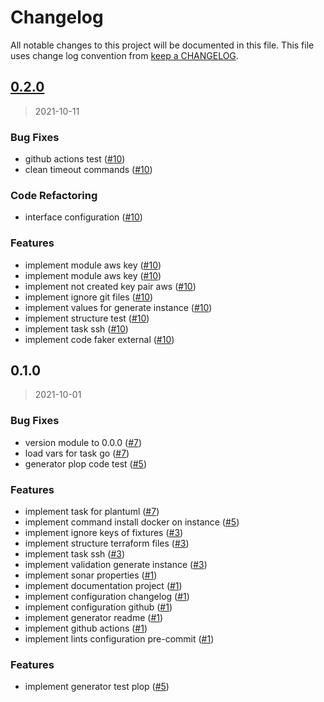 # Changelog

All notable changes to this project will be documented in this file. This file uses change log convention from [keep a CHANGELOG](http://keepachangelog.com/en/0.3.0/).

<a name="0.2.0"></a>

## [0.2.0](https://github.com/hadenlabs/terraform-aws-ec2-instance/compare/0.1.0...0.2.0)

> 2021-10-11

### Bug Fixes

- github actions test ([#10](https://github.com/hadenlabs/terraform-aws-ec2-instance/issues/10))
- clean timeout commands ([#10](https://github.com/hadenlabs/terraform-aws-ec2-instance/issues/10))

### Code Refactoring

- interface configuration ([#10](https://github.com/hadenlabs/terraform-aws-ec2-instance/issues/10))

### Features

- implement module aws key ([#10](https://github.com/hadenlabs/terraform-aws-ec2-instance/issues/10))
- implement module aws key ([#10](https://github.com/hadenlabs/terraform-aws-ec2-instance/issues/10))
- implement not created key pair aws ([#10](https://github.com/hadenlabs/terraform-aws-ec2-instance/issues/10))
- implement ignore git files ([#10](https://github.com/hadenlabs/terraform-aws-ec2-instance/issues/10))
- implement values for generate instance ([#10](https://github.com/hadenlabs/terraform-aws-ec2-instance/issues/10))
- implement structure test ([#10](https://github.com/hadenlabs/terraform-aws-ec2-instance/issues/10))
- implement task ssh ([#10](https://github.com/hadenlabs/terraform-aws-ec2-instance/issues/10))
- implement code faker external ([#10](https://github.com/hadenlabs/terraform-aws-ec2-instance/issues/10))

<a name="0.1.0"></a>

## 0.1.0

> 2021-10-01

### Bug Fixes

- version module to 0.0.0 ([#7](https://github.com/hadenlabs/terraform-aws-ec2-instance/issues/7))
- load vars for task go ([#7](https://github.com/hadenlabs/terraform-aws-ec2-instance/issues/7))
- generator plop code test ([#5](https://github.com/hadenlabs/terraform-aws-ec2-instance/issues/5))

### Features

- implement task for plantuml ([#7](https://github.com/hadenlabs/terraform-aws-ec2-instance/issues/7))
- implement command install docker on instance ([#5](https://github.com/hadenlabs/terraform-aws-ec2-instance/issues/5))
- implement ignore keys of fixtures ([#3](https://github.com/hadenlabs/terraform-aws-ec2-instance/issues/3))
- implement structure terraform files ([#3](https://github.com/hadenlabs/terraform-aws-ec2-instance/issues/3))
- implement task ssh ([#3](https://github.com/hadenlabs/terraform-aws-ec2-instance/issues/3))
- implement validation generate instance ([#3](https://github.com/hadenlabs/terraform-aws-ec2-instance/issues/3))
- implement sonar properties ([#1](https://github.com/hadenlabs/terraform-aws-ec2-instance/issues/1))
- implement documentation project ([#1](https://github.com/hadenlabs/terraform-aws-ec2-instance/issues/1))
- implement configuration changelog ([#1](https://github.com/hadenlabs/terraform-aws-ec2-instance/issues/1))
- implement configuration github ([#1](https://github.com/hadenlabs/terraform-aws-ec2-instance/issues/1))
- implement generator readme ([#1](https://github.com/hadenlabs/terraform-aws-ec2-instance/issues/1))
- implement github actions ([#1](https://github.com/hadenlabs/terraform-aws-ec2-instance/issues/1))
- implement lints configuration pre-commit ([#1](https://github.com/hadenlabs/terraform-aws-ec2-instance/issues/1))

### Features

- implement generator test plop ([#5](https://github.com/hadenlabs/terraform-aws-ec2-instance/issues/5))
